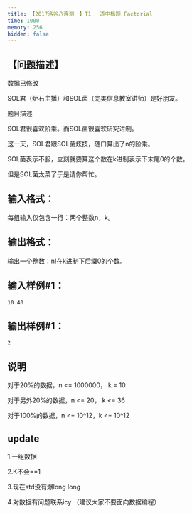 ```yaml
---
title: 【2017洛谷八连测一】T1 一道中档题 Factorial
time: 1000
memory: 256
hidden: false
---
```


## 【问题描述】

数据已修改

SOL君（炉石主播）和SOL菌（完美信息教室讲师）是好朋友。

题目描述

SOL君很喜欢阶乘。而SOL菌很喜欢研究进制。

这一天，SOL君跟SOL菌炫技，随口算出了n的阶乘。

SOL菌表示不服，立刻就要算这个数在k进制表示下末尾0的个数。

但是SOL菌太菜了于是请你帮忙。


## 输入格式：

每组输入仅包含一行：两个整数n，k。

## 输出格式：

输出一个整数：n!在k进制下后缀0的个数。


## 输入样例#1：

```
10 40
```

## 输出样例#1：

```
2
```
## 说明

对于20%的数据，n <= 1000000， k = 10

对于另外20%的数据，n <= 20， k <= 36

对于100%的数据，n <= 10^12，k <= 10^12

## update

1.一组数据

2.K不会==1

3.现在std没有爆long long

4.对数据有问题联系icy （建议大家不要面向数据编程）
